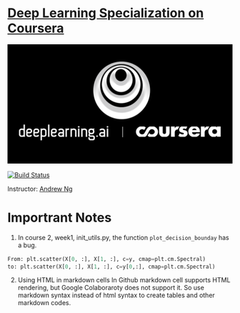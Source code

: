 # [Deep Learning Specialization on Coursera](https://www.coursera.org/specializations/deep-learning)

![](images/deeplearning-ai.png)

[![Build Status](https://travis-ci.org/bhishanpdl/Deep_Learning_Specialization_Coursera.svg?branch=master)](https://travis-ci.org/bhishanpdl/Deep_Learning_Specialization_Coursera)

Instructor: [Andrew Ng](http://www.andrewng.org/)

# Importrant Notes
1. In course 2, week1, init_utils.py, the function `plot_decision_bounday` has a bug.
```python
From: plt.scatter(X[0, :], X[1, :], c=y, cmap=plt.cm.Spectral)
to: plt.scatter(X[0, :], X[1, :], c=y[0,:], cmap=plt.cm.Spectral)
```

2. Using HTML in markdown cells
In Github markdown cell supports HTML rendering, but Google Colaboraroty does not support it. So use markdown
syntax instead of html syntax to create tables and other markdown codes.
